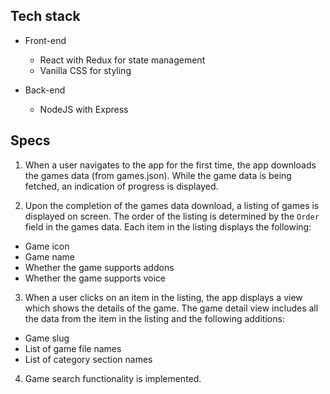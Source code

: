 ## Tech stack
- Front-end
  + React with Redux for state management
  + Vanilla CSS for styling

- Back-end
  + NodeJS with Express

## Specs

1. When a user navigates to the app for the first time, the app downloads the games data (from games.json). While the game data is being fetched, an indication of progress is displayed.

2. Upon the completion of the games data download, a listing of games is displayed on screen. The order of the listing is determined by the `Order` field in the games data. Each item in the listing displays the following:

- Game icon
- Game name
- Whether the game supports addons
- Whether the game supports voice

3. When a user clicks on an item in the listing, the app displays a view which shows the details of the game. The game detail view includes all the data from the item in the listing and the following additions:

- Game slug
- List of game file names
- List of category section names

4. Game search functionality is implemented.